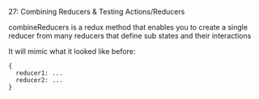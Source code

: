 27: Combining Reducers & Testing Actions/Reducers

combineReducers is a redux method that enables you to create a single reducer from many reducers that define sub states and their interactions

It will mimic what it looked like before:
```
{
  reducer1: ...
  reducer2: ...
}
```
